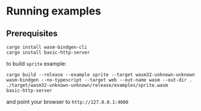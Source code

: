 
# Running examples

## Prerequisites

```
cargo install wasm-bindgen-cli
cargo install basic-http-server
```

to build `sprite` example:
```
cargo build --release --example sprite --target wasm32-unknown-unknown
wasm-bindgen --no-typescript --target web --out-name wasm --out-dir . ./target/wasm32-unknown-unknown/release/examples/sprite.wasm
basic-http-server
```

and point your browser to `http://127.0.0.1:4000`
